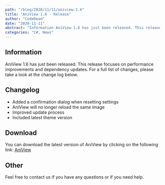 ```yaml
---
path: "/blog/2020/11/11/aniview-1.6"
title: "AniView 1.6 - Release"
author: "CodeDead"
date: "2020-11-11"
abstract: "Information AniView 1.6 has just been released. This release focuses on performance improvements and dependency updates. For a full list of changes, please take a look at the change log below. Change log Added a confirmation dialog when resetting settings AniView will..."
categories: "C#, News"
---
```

## Information

AniView 1.6 has just been released. This release focuses on performance improvements and dependency updates. For a full list of changes, please take a look at the change log below.

## Changelog

* Added a confirmation dialog when resetting settings
* AniView will no longer reload the same image
* Improved update process
* Included latest theme version

## Download

You can download the latest version of AniView by clicking on the following link:
<a href="/software/aniview">AniView</a>

## Other

Feel free to contact us if you have any questions or if you need help.
